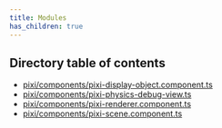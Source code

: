 ```yaml
---
title: Modules
has_children: true
---
```


<h2 class="text-delta">Directory table of contents</h2>

- [pixi/components/pixi-display-object.component.ts](/gg-web-engine/modules/pixi/components/pixi-display-object.component.ts)
- [pixi/components/pixi-physics-debug-view.ts](/gg-web-engine/modules/pixi/components/pixi-physics-debug-view.ts)
- [pixi/components/pixi-renderer.component.ts](/gg-web-engine/modules/pixi/components/pixi-renderer.component.ts)
- [pixi/components/pixi-scene.component.ts](/gg-web-engine/modules/pixi/components/pixi-scene.component.ts)
